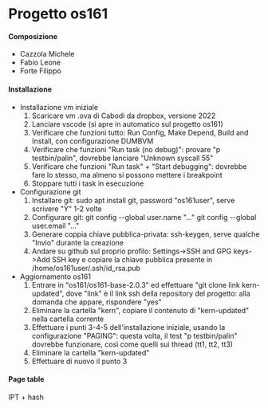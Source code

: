 # Progetto os161

#### Composizione
- Cazzola Michele
- Fabio Leone
- Forte Filippo

#### Installazione
- Installazione vm iniziale
  1. Scaricare vm .ova di Cabodi da dropbox, versione 2022
  2. Lanciare vscode (si apre in automatico sul progetto os161)
  3. Verificare che funzioni tutto: Run Config, Make Depend, Build and Install, con configurazione DUMBVM
  4. Verificare che funzioni "Run task (no debug)": provare "p testbin/palin", dovrebbe lanciare "Unknown syscall 55"
  5. Verificare che funzioni "Run task" + "Start debugging": dovrebbe fare lo stesso, ma almeno si possono mettere i breakpoint
  6. Stoppare tutti i task in esecuzione
- Configurazione git
  1. Installare git: sudo apt install git, password "os161user", serve scrivere "Y" 1-2 volte
  2. Configurare git:
     git config --global user.name "..."
     git config --global user.email "..."
  3. Generare coppia chiave pubblica-privata: ssh-keygen, serve qualche "Invio" durante la creazione
  4. Andare su github sul proprio profilo: Settings->SSH and GPG keys->Add SSH key e copiare la chiave pubblica presente in /home/os161user/.ssh/id_rsa.pub
- Aggiornamento os161
  1. Entrare in "os161/os161-base-2.0.3" ed effettuare "git clone link kern-updated", dove "link" è il link ssh della repository del progetto: alla domanda che appare, rispondere "yes"
  2. Eliminare la cartella "kern", copiare il contenuto di "kern-updated" nella cartella corrente
  3. Effettuare i punti 3-4-5 dell'installazione iniziale, usando la configurazione "PAGING": questa volta, il test "p testbin/palin" dovrebbe funzionare, così come quelli sui thread (tt1, tt2, tt3)
  4. Eliminare la cartella "kern-updated"
  5. Effettuare di nuovo il punto 3

#### Page table
IPT + hash
